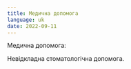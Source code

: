 ```yaml
---
title: Медична допомога
language: uk
date: 2022-09-11
---
```


Медична допомога:  
 

Невідкладна стоматологічна допомога.  
 

